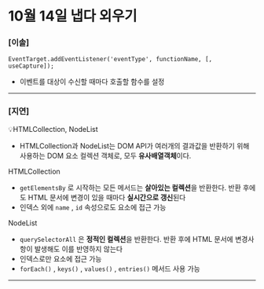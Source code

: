 # 10월 14일 냅다 외우기

### [이솔]

`EventTarget.addEventListener('eventType', functionName, [, useCapture]);`

- 이벤트를 대상이 수신할 때마다 호출할 함수를 설정
<hr>

### [지연]

💡HTMLCollection, NodeList

- HTMLCollection과 NodeList는 DOM API가 여러개의 결과값을 반환하기 위해 사용하는 DOM 요소 컬렉션 객체로, 모두 **유사배열객체**이다.

HTMLCollection

- `getElementsBy` 로 시작하는 모든 메서드는 **살아있는 컬렉션**을 반환한다. 반환 후에도 HTML 문서에 변경이 있을 때마다 **실시간으로 갱신**된다
- 인덱스 외에 `name` , `id` 속성으로도 요소에 접근 가능

NodeList

- `querySelectorAll` 은 **정적인 컬렉션**을 반환한다. 반환 후에 HTML 문서에 변경사항이 발생해도 이를 반영하지 않는다
- 인덱스로만 요소에 접근 가능
- `forEach()` , `keys()` , `values()` , `entries()` 메서드 사용 가능
<hr>
